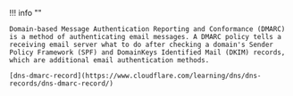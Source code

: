 !!! info ""

    Domain-based Message Authentication Reporting and Conformance (DMARC) is a method of authenticating email messages. A DMARC policy tells a receiving email server what to do after checking a domain's Sender Policy Framework (SPF) and DomainKeys Identified Mail (DKIM) records, which are additional email authentication methods.

    [dns-dmarc-record](https://www.cloudflare.com/learning/dns/dns-records/dns-dmarc-record/)
